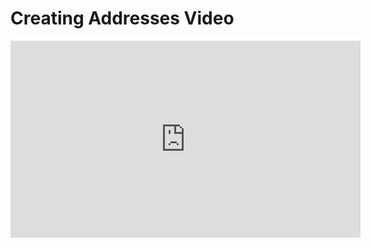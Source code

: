 # Creating Addresses Video

<iframe width="560" height="315" src="https://www.youtube.com/embed/ctAHHG5mSig?rel=0" frameborder="0" allow="autoplay; encrypted-media" allowfullscreen></iframe>
